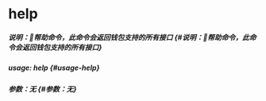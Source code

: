 # help

##### 说明：帮助命令，此命令会返回钱包支持的所有接口 {#说明：帮助命令，此命令会返回钱包支持的所有接口}

##### usage: help {#usage-help}

##### 参数：无 {#参数：无}



